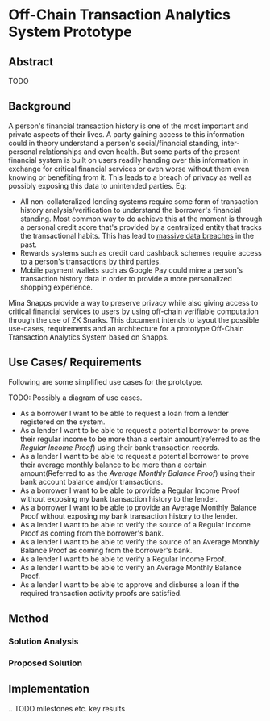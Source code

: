 # Off-Chain Transaction Analytics System Prototype

## Abstract

 TODO
 
## Background

A person's financial transaction history is one of the most important and private aspects of their lives. A party gaining access to this information could in theory understand a person's social/financial standing, inter-personal relationships and even health. But some parts of the present financial system is built on users readily handing over this information in exchange for critical financial services or even worse without them even knowing or benefiting from it. This leads to a breach of privacy as well as possibly exposing this data to unintended parties. Eg:

- All non-collateralized lending systems require some form of transaction history analysis/verification to understand the borrower's financial standing. Most common way to do achieve this at the moment is through a personal credit score that's provided by a centralized entity that tracks the transactional habits. This has lead to [massive data breaches](https://en.wikipedia.org/wiki/2017_Equifax_data_breach) in the past.
- Rewards systems such as credit card cashback schemes require access to a person's transactions by third parties.
- Mobile payment wallets such as Google Pay could mine a person's transaction history data in order to provide a more personalized shopping experience.

Mina Snapps provide a way to preserve privacy while also giving access to critical financial services to users by using off-chain verifiable computation through the use of ZK Snarks. This document intends to layout the possible use-cases, requirements and an architecture for a prototype Off-Chain Transaction Analytics System based on Snapps.

## Use Cases/ Requirements

Following are some simplified use cases for the prototype.

TODO: Possibly a diagram of use cases.

- As a borrower I want to be able to request a loan from a lender registered on the system.
- As a lender I want to be able to request a potential borrower to prove their regular income to be more than a certain amount(referred to as the _Regular Income Proof_) using their bank transaction records.
- As a lender I want to be able to request a potential borrower to prove their average monthly balance to be more than a certain amount(Referred to as the _Average Monthly Balance Proof_) using their bank account balance and/or transactions.
- As a borrower I want to be able to provide a Regular Income Proof without exposing my bank transaction history to the lender.
- As a borrower I want to be able to provide an Average Monthly Balance Proof without exposing my bank transaction history to the lender.
- As a lender I want to be able to verify the source of a Regular Income Proof as coming from the borrower's bank.
- As a lender I want to be able to verify the source of an Average Monthly Balance Proof as coming from the borrower's bank.
- As a lender I want to be able to verify a Regular Income Proof.
- As a lender I want to be able to verify an Average Monthly Balance Proof.
- As a lender I want to be able to approve and disburse a loan if the required transaction activity proofs are satisfied.

## Method

### Solution Analysis

### Proposed Solution


## Implementation

.. TODO milestones etc. key results

